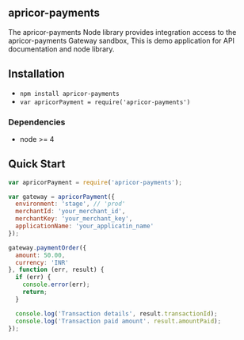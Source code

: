 ## apricor-payments 

The apricor-payments Node library provides integration access to the apricor-payments Gateway sandbox, This is demo application for API documentation and node library.

## Installation

* `npm install apricor-payments`
* `var apricorPayment = require('apricor-payments')`

### Dependencies

* node >= 4

## Quick Start

```javascript
var apricorPayment = require('apricor-payments');

var gateway = apricorPayment({
  environment: 'stage', // 'prod'
  merchantId: 'your_merchant_id',
  merchantKey: 'your_merchant_key',
  applicationName: 'your_applicatin_name'
});

gateway.paymentOrder({
  amount: 50.00,
  currency: 'INR'
}, function (err, result) {
  if (err) {
    console.error(err);
    return;
  }

  console.log('Transaction details', result.transactionId);
  console.log('Transaction paid amount'. result.amountPaid);
});
```

